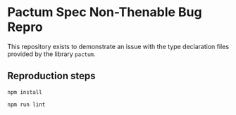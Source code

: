 # Pactum Spec Non-Thenable Bug Repro

This repository exists to demonstrate an issue with the type declaration files provided by the library `pactum`.

## Reproduction steps

`npm install`

`npm run lint`
